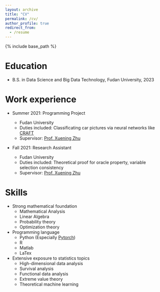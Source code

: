 ```yaml
---
layout: archive
title: "CV"
permalink: /cv/
author_profile: true
redirect_from:
  - /resume
---
```


{% include base_path %}

Education
======
* B.S. in Data Science and Big Data Technology, Fudan University, 2023


Work experience
======
* Summer 2021: Programming Project
  * Fudan University
  * Duties included: Classificating car pictures via neural networks like [CRAFT](https://github.com/clovaai/CRAFT-pytorch)
  * Supervisor: [Prof. Xuening Zhu](https://xueningzhu.github.io)

* Fall 2021: Research Assistant
  * Fudan University
  * Duties included: Theoretical proof for oracle property, variable selection consistency
  * Supervisor: [Prof. Xuening Zhu](https://xueningzhu.github.io)
  
Skills
======
* Strong mathematical foundation
  * Mathematical Analysis
  * Linear Algebra
  * Probability theory
  * Optimization theory
* Programming language
  * Python (Especially [Pytorch](https://pytorch.org))
  * R
  * Matlab
  * LaTex
* Extensive exposure to statistics topics
  * High-dimensional data analysis
  * Survival analysis
  * Functional data analysis
  * Extreme value theory
  * Theoretical machine learning

